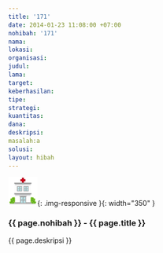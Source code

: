 ```yaml
---
title: '171'
date: 2014-01-23 11:08:00 +07:00
nohibah: '171'
nama:
lokasi:
organisasi:
judul:
lama:
target:
keberhasilan:
tipe:
strategi:
kuantitas:
dana:
deskripsi:
masalah:a
solusi:
layout: hibah
---
```


![171](/static/img/hibahcms/171.png){: .img-responsive }{: width="350" }

### {{ page.nohibah }} - {{ page.title }}

{{ page.deskripsi }}
